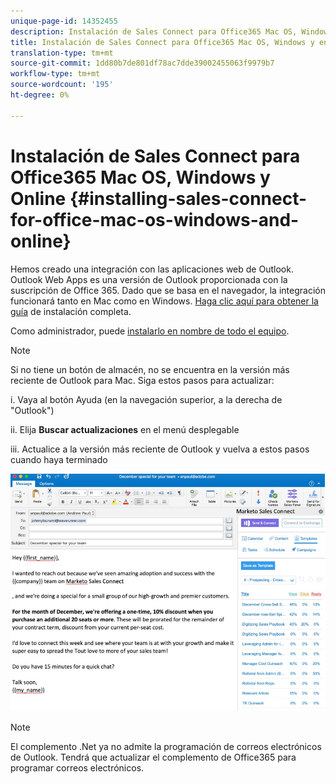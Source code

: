 ```yaml
---
unique-page-id: 14352455
description: Instalación de Sales Connect para Office365 Mac OS, Windows y en línea - Documentos de marketing - Documentación del producto
title: Instalación de Sales Connect para Office365 Mac OS, Windows y en línea
translation-type: tm+mt
source-git-commit: 1dd80b7de801df78ac7dde39002455063f9979b7
workflow-type: tm+mt
source-wordcount: '195'
ht-degree: 0%

---
```



# Instalación de Sales Connect para Office365 Mac OS, Windows y Online {#installing-sales-connect-for-office-mac-os-windows-and-online}

Hemos creado una integración con las aplicaciones web de Outlook. Outlook Web Apps es una versión de Outlook proporcionada con la suscripción de Office 365. Dado que se basa en el navegador, la integración funcionará tanto en Mac como en Windows. [Haga clic aquí para obtener la guía](https://s3.amazonaws.com/tout-user-store/outlook-mac/assets/install_tout_add-in_outlook_mac.pdf) de instalación completa.

Como administrador, puede [instalarlo en nombre de todo el equipo](https://docs.microsoft.com/en-us/office365/admin/manage/manage-deployment-of-add-ins?view=o365-worldwide).

>[!NOTE]
>
>Si no tiene un botón de almacén, no se encuentra en la versión más reciente de Outlook para Mac. Siga estos pasos para actualizar:
>
>i. Vaya al botón Ayuda (en la navegación superior, a la derecha de &quot;Outlook&quot;)
>
>ii. Elija **Buscar actualizaciones** en el menú desplegable
>
>iii. Actualice a la versión más reciente de Outlook y vuelva a estos pasos cuando haya terminado

![](assets/one.png)

>[!NOTE]
>
>El complemento .Net ya no admite la programación de correos electrónicos de Outlook. Tendrá que actualizar el complemento de Office365 para programar correos electrónicos.
